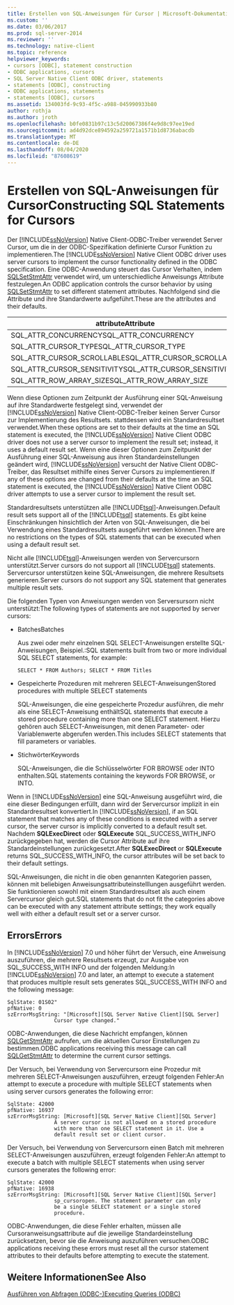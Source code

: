 ```yaml
---
title: Erstellen von SQL-Anweisungen für Cursor | Microsoft-Dokumentation
ms.custom: ''
ms.date: 03/06/2017
ms.prod: sql-server-2014
ms.reviewer: ''
ms.technology: native-client
ms.topic: reference
helpviewer_keywords:
- cursors [ODBC], statement construction
- ODBC applications, cursors
- SQL Server Native Client ODBC driver, statements
- statements [ODBC], constructing
- ODBC applications, statements
- statements [ODBC], cursors
ms.assetid: 134003fd-9c93-4f5c-a988-045990933b80
author: rothja
ms.author: jroth
ms.openlocfilehash: b0fe0831b97c13c5d20067386f4e9d8c97ee19ed
ms.sourcegitcommit: ad4d92dce894592a259721a1571b1d8736abacdb
ms.translationtype: MT
ms.contentlocale: de-DE
ms.lasthandoff: 08/04/2020
ms.locfileid: "87608619"
---
```

# <a name="constructing-sql-statements-for-cursors"></a><span data-ttu-id="eda53-102">Erstellen von SQL-Anweisungen für Cursor</span><span class="sxs-lookup"><span data-stu-id="eda53-102">Constructing SQL Statements for Cursors</span></span>
  <span data-ttu-id="eda53-103">Der [!INCLUDE[ssNoVersion](../../includes/ssnoversion-md.md)] Native Client-ODBC-Treiber verwendet Server Cursor, um die in der ODBC-Spezifikation definierte Cursor Funktion zu implementieren.</span><span class="sxs-lookup"><span data-stu-id="eda53-103">The [!INCLUDE[ssNoVersion](../../includes/ssnoversion-md.md)] Native Client ODBC driver uses server cursors to implement the cursor functionality defined in the ODBC specification.</span></span> <span data-ttu-id="eda53-104">Eine ODBC-Anwendung steuert das Cursor Verhalten, indem [SQLSetStmtAttr](../native-client-odbc-api/sqlsetstmtattr.md) verwendet wird, um unterschiedliche Anweisungs Attribute festzulegen.</span><span class="sxs-lookup"><span data-stu-id="eda53-104">An ODBC application controls the cursor behavior by using [SQLSetStmtAttr](../native-client-odbc-api/sqlsetstmtattr.md) to set different statement attributes.</span></span> <span data-ttu-id="eda53-105">Nachfolgend sind die Attribute und ihre Standardwerte aufgeführt.</span><span class="sxs-lookup"><span data-stu-id="eda53-105">These are the attributes and their defaults.</span></span>  
  
|<span data-ttu-id="eda53-106">attribute</span><span class="sxs-lookup"><span data-stu-id="eda53-106">Attribute</span></span>|<span data-ttu-id="eda53-107">Standard</span><span class="sxs-lookup"><span data-stu-id="eda53-107">Default</span></span>|  
|---------------|-------------|  
|<span data-ttu-id="eda53-108">SQL_ATTR_CONCURRENCY</span><span class="sxs-lookup"><span data-stu-id="eda53-108">SQL_ATTR_CONCURRENCY</span></span>|<span data-ttu-id="eda53-109">SQL_CONCUR_READ_ONLY</span><span class="sxs-lookup"><span data-stu-id="eda53-109">SQL_CONCUR_READ_ONLY</span></span>|  
|<span data-ttu-id="eda53-110">SQL_ATTR_CURSOR_TYPE</span><span class="sxs-lookup"><span data-stu-id="eda53-110">SQL_ATTR_CURSOR_TYPE</span></span>|<span data-ttu-id="eda53-111">SQL_CURSOR_FORWARD_ONLY</span><span class="sxs-lookup"><span data-stu-id="eda53-111">SQL_CURSOR_FORWARD_ONLY</span></span>|  
|<span data-ttu-id="eda53-112">SQL_ATTR_CURSOR_SCROLLABLE</span><span class="sxs-lookup"><span data-stu-id="eda53-112">SQL_ATTR_CURSOR_SCROLLABLE</span></span>|<span data-ttu-id="eda53-113">SQL_NONSCROLLABLE</span><span class="sxs-lookup"><span data-stu-id="eda53-113">SQL_NONSCROLLABLE</span></span>|  
|<span data-ttu-id="eda53-114">SQL_ATTR_CURSOR_SENSITIVITY</span><span class="sxs-lookup"><span data-stu-id="eda53-114">SQL_ATTR_CURSOR_SENSITIVITY</span></span>|<span data-ttu-id="eda53-115">SQL_UNSPECIFIED</span><span class="sxs-lookup"><span data-stu-id="eda53-115">SQL_UNSPECIFIED</span></span>|  
|<span data-ttu-id="eda53-116">SQL_ATTR_ROW_ARRAY_SIZE</span><span class="sxs-lookup"><span data-stu-id="eda53-116">SQL_ATTR_ROW_ARRAY_SIZE</span></span>|<span data-ttu-id="eda53-117">1</span><span class="sxs-lookup"><span data-stu-id="eda53-117">1</span></span>|  
  
 <span data-ttu-id="eda53-118">Wenn diese Optionen zum Zeitpunkt der Ausführung einer SQL-Anweisung auf ihre Standardwerte festgelegt sind, verwendet der [!INCLUDE[ssNoVersion](../../includes/ssnoversion-md.md)] Native Client-ODBC-Treiber keinen Server Cursor zur Implementierung des Resultsets. stattdessen wird ein Standardresultset verwendet.</span><span class="sxs-lookup"><span data-stu-id="eda53-118">When these options are set to their defaults at the time an SQL statement is executed, the [!INCLUDE[ssNoVersion](../../includes/ssnoversion-md.md)] Native Client ODBC driver does not use a server cursor to implement the result set; instead, it uses a default result set.</span></span> <span data-ttu-id="eda53-119">Wenn eine dieser Optionen zum Zeitpunkt der Ausführung einer SQL-Anweisung aus ihren Standardeinstellungen geändert wird, [!INCLUDE[ssNoVersion](../../includes/ssnoversion-md.md)] versucht der Native Client ODBC-Treiber, das Resultset mithilfe eines Server Cursors zu implementieren.</span><span class="sxs-lookup"><span data-stu-id="eda53-119">If any of these options are changed from their defaults at the time an SQL statement is executed, the [!INCLUDE[ssNoVersion](../../includes/ssnoversion-md.md)] Native Client ODBC driver attempts to use a server cursor to implement the result set.</span></span>  
  
 <span data-ttu-id="eda53-120">Standardresultsets unterstützen alle [!INCLUDE[tsql](../../includes/tsql-md.md)]-Anweisungen.</span><span class="sxs-lookup"><span data-stu-id="eda53-120">Default result sets support all of the [!INCLUDE[tsql](../../includes/tsql-md.md)] statements.</span></span> <span data-ttu-id="eda53-121">Es gibt keine Einschränkungen hinsichtlich der Arten von SQL-Anweisungen, die bei Verwendung eines Standardresultsets ausgeführt werden können.</span><span class="sxs-lookup"><span data-stu-id="eda53-121">There are no restrictions on the types of SQL statements that can be executed when using a default result set.</span></span>  
  
 <span data-ttu-id="eda53-122">Nicht alle [!INCLUDE[tsql](../../includes/tsql-md.md)]-Anweisungen werden von Servercursorn unterstützt.</span><span class="sxs-lookup"><span data-stu-id="eda53-122">Server cursors do not support all [!INCLUDE[tsql](../../includes/tsql-md.md)] statements.</span></span> <span data-ttu-id="eda53-123">Servercursor unterstützen keine SQL-Anweisungen, die mehrere Resultsets generieren.</span><span class="sxs-lookup"><span data-stu-id="eda53-123">Server cursors do not support any SQL statement that generates multiple result sets.</span></span>  
  
 <span data-ttu-id="eda53-124">Die folgenden Typen von Anweisungen werden von Serversursorn nicht unterstützt:</span><span class="sxs-lookup"><span data-stu-id="eda53-124">The following types of statements are not supported by server cursors:</span></span>  
  
-   <span data-ttu-id="eda53-125">Batches</span><span class="sxs-lookup"><span data-stu-id="eda53-125">Batches</span></span>  
  
     <span data-ttu-id="eda53-126">Aus zwei oder mehr einzelnen SQL SELECT-Anweisungen erstellte SQL-Anweisungen, Beispiel.:</span><span class="sxs-lookup"><span data-stu-id="eda53-126">SQL statements built from two or more individual SQL SELECT statements, for example:</span></span>  
  
    ```  
    SELECT * FROM Authors; SELECT * FROM Titles  
    ```  
  
-   <span data-ttu-id="eda53-127">Gespeicherte Prozeduren mit mehreren SELECT-Anweisungen</span><span class="sxs-lookup"><span data-stu-id="eda53-127">Stored procedures with multiple SELECT statements</span></span>  
  
     <span data-ttu-id="eda53-128">SQL-Anweisungen, die eine gespeicherte Prozedur ausführen, die mehr als eine SELECT-Anweisung enthält</span><span class="sxs-lookup"><span data-stu-id="eda53-128">SQL statements that execute a stored procedure containing more than one SELECT statement.</span></span> <span data-ttu-id="eda53-129">Hierzu gehören auch SELECT-Anweisungen, mit denen Parameter- oder Variablenwerte abgerufen werden.</span><span class="sxs-lookup"><span data-stu-id="eda53-129">This includes SELECT statements that fill parameters or variables.</span></span>  
  
-   <span data-ttu-id="eda53-130">Stichwörter</span><span class="sxs-lookup"><span data-stu-id="eda53-130">Keywords</span></span>  
  
     <span data-ttu-id="eda53-131">SQL-Anweisungen, die die Schlüsselwörter FOR BROWSE oder INTO enthalten.</span><span class="sxs-lookup"><span data-stu-id="eda53-131">SQL statements containing the keywords FOR BROWSE, or INTO.</span></span>  
  
 <span data-ttu-id="eda53-132">Wenn in [!INCLUDE[ssNoVersion](../../includes/ssnoversion-md.md)] eine SQL-Anweisung ausgeführt wird, die eine dieser Bedingungen erfüllt, dann wird der Servercursor implizit in ein Standardresultset konvertiert.</span><span class="sxs-lookup"><span data-stu-id="eda53-132">In [!INCLUDE[ssNoVersion](../../includes/ssnoversion-md.md)], if an SQL statement that matches any of these conditions is executed with a server cursor, the server cursor is implicitly converted to a default result set.</span></span> <span data-ttu-id="eda53-133">Nachdem **SQLExecDirect** oder **SQLExecute** SQL_SUCCESS_WITH_INFO zurückgegeben hat, werden die Cursor Attribute auf ihre Standardeinstellungen zurückgesetzt.</span><span class="sxs-lookup"><span data-stu-id="eda53-133">After **SQLExecDirect** or **SQLExecute** returns SQL_SUCCESS_WITH_INFO, the cursor attributes will be set back to their default settings.</span></span>  
  
 <span data-ttu-id="eda53-134">SQL-Anweisungen, die nicht in die oben genannten Kategorien passen, können mit beliebigen Anweisungsattributeinstelllungen ausgeführt werden. Sie funktionieren sowohl mit einem Standardresultset als auch einem Servercursor gleich gut.</span><span class="sxs-lookup"><span data-stu-id="eda53-134">SQL statements that do not fit the categories above can be executed with any statement attribute settings; they work equally well with either a default result set or a server cursor.</span></span>  
  
## <a name="errors"></a><span data-ttu-id="eda53-135">Errors</span><span class="sxs-lookup"><span data-stu-id="eda53-135">Errors</span></span>  
 <span data-ttu-id="eda53-136">In [!INCLUDE[ssNoVersion](../../includes/ssnoversion-md.md)] 7.0 und höher führt der Versuch, eine Anweisung auszuführen, die mehrere Resultsets erzeugt, zur Ausgabe von SQL_SUCCESS_WITH INFO und der folgenden Meldung:</span><span class="sxs-lookup"><span data-stu-id="eda53-136">In [!INCLUDE[ssNoVersion](../../includes/ssnoversion-md.md)] 7.0 and later, an attempt to execute a statement that produces multiple result sets generates SQL_SUCCESS_WITH INFO and the following message:</span></span>  
  
```  
SqlState: 01S02"  
pfNative: 0  
szErrorMsgString: "[Microsoft][SQL Server Native Client][SQL Server]  
               Cursor type changed."  
```  
  
 <span data-ttu-id="eda53-137">ODBC-Anwendungen, die diese Nachricht empfangen, können [SQLGetStmtAttr](../native-client-odbc-api/sqlgetstmtattr.md) aufrufen, um die aktuellen Cursor Einstellungen zu bestimmen.</span><span class="sxs-lookup"><span data-stu-id="eda53-137">ODBC applications receiving this message can call [SQLGetStmtAttr](../native-client-odbc-api/sqlgetstmtattr.md) to determine the current cursor settings.</span></span>  
  
 <span data-ttu-id="eda53-138">Der Versuch, bei Verwendung von Servercursorn eine Prozedur mit mehreren SELECT-Anweisungen auszuführen, erzeugt folgenden Fehler:</span><span class="sxs-lookup"><span data-stu-id="eda53-138">An attempt to execute a procedure with multiple SELECT statements when using server cursors generates the following error:</span></span>  
  
```  
SqlState: 42000  
pfNative: 16937  
szErrorMsgString: [Microsoft][SQL Server Native Client][SQL Server]  
               A server cursor is not allowed on a stored procedure  
               with more than one SELECT statement in it. Use a  
               default result set or client cursor.  
```  
  
 <span data-ttu-id="eda53-139">Der Versuch, bei Verwendung von Servercursorn einen Batch mit mehreren SELECT-Anweisungen auszuführen, erzeugt folgenden Fehler:</span><span class="sxs-lookup"><span data-stu-id="eda53-139">An attempt to execute a batch with multiple SELECT statements when using server cursors generates the following error:</span></span>  
  
```  
SqlState: 42000  
pfNative: 16938  
szErrorMsgString: [Microsoft][SQL Server Native Client][SQL Server]  
               sp_cursoropen. The statement parameter can only  
               be a single SELECT statement or a single stored   
               procedure.  
```  
  
 <span data-ttu-id="eda53-140">ODBC-Anwendungen, die diese Fehler erhalten, müssen alle Cursoranweisungsattribute auf die jeweilige Standardeinstellung zurücksetzen, bevor sie die Anweisung auszuführen versuchen.</span><span class="sxs-lookup"><span data-stu-id="eda53-140">ODBC applications receiving these errors must reset all the cursor statement attributes to their defaults before attempting to execute the statement.</span></span>  
  
## <a name="see-also"></a><span data-ttu-id="eda53-141">Weitere Informationen</span><span class="sxs-lookup"><span data-stu-id="eda53-141">See Also</span></span>  
 [<span data-ttu-id="eda53-142">Ausführen von Abfragen &#40;ODBC-&#41;</span><span class="sxs-lookup"><span data-stu-id="eda53-142">Executing Queries &#40;ODBC&#41;</span></span>](executing-queries-odbc.md)  
  
  
